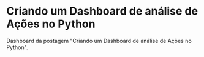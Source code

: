 # Criando um Dashboard de análise de Ações no Python
Dashboard da postagem "Criando um Dashboard de análise de Ações no Python". 
